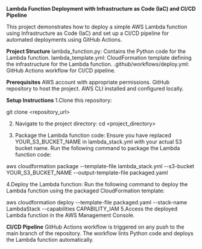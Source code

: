 **Lambda Function Deployment with Infrastructure as Code (IaC) and CI/CD Pipeline**

This project demonstrates how to deploy a simple AWS Lambda function using Infrastructure as Code (IaC) and set up a CI/CD pipeline for automated deployments using GitHub Actions.

**Project Structure**
lambda_function.py: Contains the Python code for the Lambda function.
lambda_template.yml: CloudFormation template defining the infrastructure for the Lambda function.
.github/workflows/deploy.yml: GitHub Actions workflow for CI/CD pipeline.

**Prerequisites**
AWS account with appropriate permissions.
GitHub repository to host the project.
AWS CLI installed and configured locally.

**Setup Instructions**
1.Clone this repository:

git clone <repository_url>

2. Navigate to the project directory:
cd <project_directory>

3. Package the Lambda function code:
Ensure you have replaced YOUR_S3_BUCKET_NAME in lambda_stack.yml with your actual S3 bucket name.
Run the following command to package the Lambda function code:

aws cloudformation package --template-file lambda_stack.yml --s3-bucket YOUR_S3_BUCKET_NAME --output-template-file packaged.yaml

4.Deploy the Lambda function:
Run the following command to deploy the Lambda function using the packaged CloudFormation template:

aws cloudformation deploy --template-file packaged.yaml --stack-name LambdaStack --capabilities CAPABILITY_IAM
5.Access the deployed Lambda function in the AWS Management Console. 

**CI/CD Pipeline**
GitHub Actions workflow is triggered on any push to the main branch of the repository.
The workflow lints Python code and deploys the Lambda function automatically.

